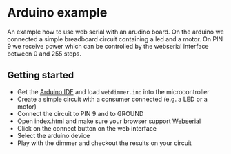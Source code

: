 # Arduino example

An example how to use web serial with an arudino board. On the arduino we connected a simple breadboard circuit containing a led and a motor.  On PIN 9 we receive power which can be controlled by the webserial interface between 0 and 255 steps.

## Getting started

- Get the [Arduino IDE](https://www.arduino.cc/en/software) and load `webdimmer.ino` into the microcontroller
- Create a simple circuit with a consumer connected (e.g. a LED or a motor)
- Connect the circuit to PIN 9 and to GROUND
- Open index.html and make sure your browser support [Webserial](https://caniuse.com/web-serial)
- Click on the connect button on the web interface
- Select the arduino device
- Play with the dimmer and checkout the results on your circuit



